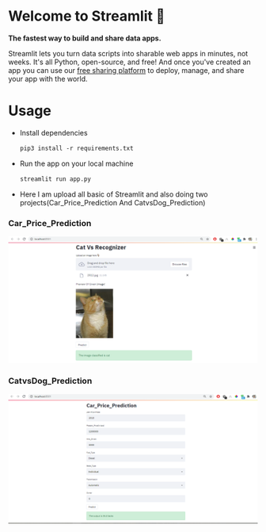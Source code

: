 # Welcome to Streamlit :wave:

**The fastest way to build and share data apps.**

Streamlit lets you turn data scripts into sharable web apps in minutes, not weeks. It's all Python, open-source, and free! And once you've created an app you can use our [free sharing platform](https://streamlit.io/sharing) to deploy, manage, and share your app with the world.

# Usage

- Install dependencies
    ```txt
    pip3 install -r requirements.txt
    ```
- Run the app on your local machine
    ```bash
    streamlit run app.py

- Here I am upload all basic of Streamlit and also doing two projects(Car_Price_Prediction And CatvsDog_Prediction)

### Car_Price_Prediction
![Car_Price_Prediction](img/1.png)

### CatvsDog_Prediction
![CatvsDog_Prediction](img/2.PNG)
